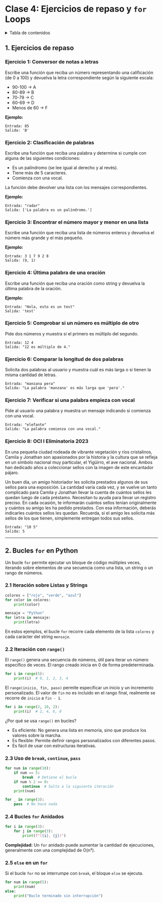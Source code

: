 # Clase 4: Ejercicios de repaso y `for` Loops <!-- omit from toc -->

<details> 
  <summary>Tabla de contenidos</summary>

- [1. Ejercicios de repaso](#1-ejercicios-de-repaso)
  - [Ejercicio 1: Conversor de notas a letras](#ejercicio-1-conversor-de-notas-a-letras)
  - [Ejercicio 2: Clasificación de palabras](#ejercicio-2-clasificación-de-palabras)
  - [Ejercicio 3: Encontrar el número mayor y menor en una lista](#ejercicio-3-encontrar-el-número-mayor-y-menor-en-una-lista)
  - [Ejercicio 4: Última palabra de una oración](#ejercicio-4-última-palabra-de-una-oración)
  - [Ejercicio 5: Comprobar si un número es múltiplo de otro](#ejercicio-5-comprobar-si-un-número-es-múltiplo-de-otro)
  - [Ejercicio 6: Comparar la longitud de dos palabras](#ejercicio-6-comparar-la-longitud-de-dos-palabras)
  - [Ejercicio 7: Verificar si una palabra empieza con vocal](#ejercicio-7-verificar-si-una-palabra-empieza-con-vocal)
  - [Ejercicio 8: OCI I Eliminatoria 2023](#ejercicio-8-oci-i-eliminatoria-2023)
- [2. Bucles `for` en Python](#2-bucles-for-en-python)
  - [2.1 Iteración sobre Listas y Strings](#21-iteración-sobre-listas-y-strings)
  - [2.2 Iteración con `range()`](#22-iteración-con-range)
  - [2.3 Uso de `break`, `continue`, `pass`](#23-uso-de-break-continue-pass)
  - [2.4 Bucles `for` Anidados](#24-bucles-for-anidados)
  - [2.5 `else` en un `for`](#25-else-en-un-for)
</details> 

## 1. Ejercicios de repaso

### Ejercicio 1: Conversor de notas a letras  

Escribe una función que reciba un número representando una calificación (de 0 a 100) y devuelva la letra correspondiente según la siguiente escala:  
- 90-100 → A  
- 80-89 → B  
- 70-79 → C  
- 60-69 → D  
- Menos de 60 → F  

**Ejemplo:**  
```plaintext
Entrada: 85  
Salida: 'B'
```

### Ejercicio 2: Clasificación de palabras  

Escribe una función que reciba una palabra y determine si cumple con alguna de las siguientes condiciones:
- Es un palíndromo (se lee igual al derecho y al revés).
- Tiene más de 5 caracteres.
- Comienza con una vocal.

La función debe devolver una lista con los mensajes correspondientes.

**Ejemplo:**
```plaintext
Entrada: "radar"  
Salida: ['La palabra es un palíndromo.']
```

### Ejercicio 3: Encontrar el número mayor y menor en una lista  

Escribe una función que reciba una lista de números enteros y devuelva el número más grande y el más pequeño.  

**Ejemplo:**  
```plaintext
Entrada: 3 1 7 9 2 8
Salida: (9, 1)
```

### Ejercicio 4: Última palabra de una oración  

Escribe una función que reciba una oración como string y devuelva la última palabra de la oración.  

**Ejemplo:**  
```plaintext
Entrada: "Hola, esto es un test"  
Salida: 'test'
```

### Ejercicio 5: Comprobar si un número es múltiplo de otro

Pide dos números y muestra si el primero es múltiplo del segundo.

```plaintext
Entrada: 12 4  
Salida: "12 es múltiplo de 4."
```

### Ejercicio 6: Comparar la longitud de dos palabras

Solicita dos palabras al usuario y muestra cuál es más larga o si tienen la misma cantidad de letras.

```plaintext
Entrada: "manzana pera"  
Salida: "La palabra 'manzana' es más larga que 'pera'."
```

### Ejercicio 7: Verificar si una palabra empieza con vocal

Pide al usuario una palabra y muestra un mensaje indicando si comienza con una vocal.

```plaintext
Entrada: "elefante"  
Salida: "La palabra comienza con una vocal."
```

### Ejercicio 8: OCI I Eliminatoria 2023

En una pequeña ciudad rodeada de vibrante vegetación y ríos cristalinos, Camila y Jonathan son apasionados por la historia y la cultura que se refleja en un símbolo nacional muy particular, el Yigüirro, el ave nacional. Ambos han dedicado años a coleccionar sellos con la imagen de este encantador pájaro.

Un buen día, un amigo historiador les solicita prestados algunos de sus sellos para una exposición. La cantidad varía cada vez, y se vuelve un tanto complicado para Camila y Jonathan llevar la cuenta de cuántos sellos les quedan luego de cada préstamo.
Necesitan tu ayuda para llevar un registro preciso. En cada ocasión, te informarán cuántos sellos tenían originalmente y cuántos su amigo les ha pedido prestados. Con esa información, deberás indicarles cuántos sellos les quedan. Recuerda, si el amigo les solicita más sellos de los que tienen, simplemente entregan todos sus sellos.

```
Entrada: "10 5"
Salida: 5
```

---

## 2. Bucles `for` en Python

Un bucle `for` permite ejecutar un bloque de código múltiples veces, iterando sobre elementos de una secuencia como una lista, un string o un rango de números.

### 2.1 Iteración sobre Listas y Strings

```python
colores = ["rojo", "verde", "azul"]
for color in colores:
    print(color)

mensaje = "Python"
for letra in mensaje:
    print(letra)
```

En estos ejemplos, el bucle `for` recorre cada elemento de la lista `colores` y cada carácter del string `mensaje`.

### 2.2 Iteración con `range()`

El `range()` genera una secuencia de números, útil para iterar un número específico de veces.
El rango creado inicia en 0 de forma predeterminada.

```python
for i in range(5):
    print(i)  # 0, 1, 2, 3, 4
```

El `range(inicio, fin, paso)` permite especificar un inicio y un incremento personalizado. El valor de `fin` no es incluido en el rango final, realmente se recorre de `inicio` a `fin - 1`.

```python
for i in range(2, 10, 2):
    print(i)  # 2, 4, 6, 8
```

¿Por qué se usa `range()` en bucles?

- Es eficiente: No genera una lista en memoria, sino que produce los valores sobre la marcha.
- Es flexible: Permite definir rangos personalizados con diferentes pasos.
- Es fácil de usar con estructuras iterativas.

### 2.3 Uso de `break`, `continue`, `pass`

```python
for num in range(10):
    if num == 5:
        break  # Detiene el bucle
    if num % 2 == 0:
        continue  # Salta a la siguiente iteración
    print(num)
```

```python
for _ in range(3):
    pass  # No hace nada
```

### 2.4 Bucles `for` Anidados

```python
for i in range(3):
    for j in range(3):
        print(f"({i}, {j})")
```

**Complejidad:** Un `for` anidado puede aumentar la cantidad de ejecuciones, generalmente con una complejidad de O(n²).

### 2.5 `else` en un `for`

Si el bucle `for` no se interrumpe con `break`, el bloque `else` se ejecuta.

```python
for num in range(5):
    print(num)
else:
    print("Bucle terminado sin interrupción")
```

